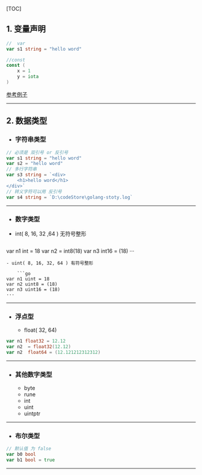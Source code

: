 [TOC]

## 1. 变量声明
```go
//  var 
var s1 string = "hello word"

//const 
const (
	x = 1
	y = iota
)
```
[参考例子](./01-variable.go "例子")

------------


## 2. 数据类型
   -  ### 字符串类型
```go
// 必须是 双引号 or 反引号 
var s1 string = "hello word"
var s2 = "hello word"
// 多行字符串
var s3 string = `<div>
	<h1>hello word</h1>
</div>`
// 转义字符可以用 反引号
var s4 string = `D:\codeStore\golang-stoty.log`
```

------------


- ### 数字类型
-  int( 8, 16, 32 ,64 ) 无符号整形

	```go
var n1 int = 18
var n2 = int8(18)
var n3 int16 = (18)
···
```
- uint( 8, 16, 32, 64 ) 有符号整形

	```go
var n1 uint = 18
var n2 uint8 = (18)
var n3 uint16 = (18)
···
```
------------


- ### 浮点型
	- float( 32, 64)
```go
var n1 float32 = 12.12
var n2  = float32(12.12)
var n2  float64 = (12.121212312312)
```

------------


- ### 其他数字类型
	- byte
	- rune
	- int
	- uint
	- uintptr

------------


- ###  布尔类型
```go
// 默认值 为 false
var b0 bool
var b1 bool = true
```

------------


